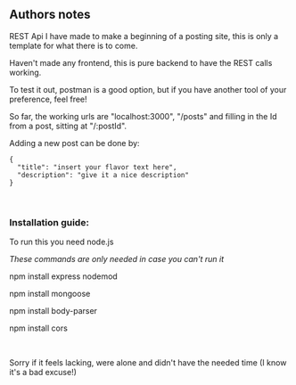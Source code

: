 ## Authors notes
REST Api I have made to make a beginning of a posting site, this is only a template for what there is to come.

Haven't made any frontend, this is pure backend to have the REST calls working.

To test it out, postman is a good option, but if you have another tool of your preference, feel free!

So far, the working urls are "localhost:3000", "/posts" and filling in the Id from a post, sitting at "/:postId".

Adding a new post can be done by:
```
{
  "title": "insert your flavor text here",
  "description": "give it a nice description"
}
```
<br>

### Installation guide:

To run this you need node.js

*These commands are only needed in case you can't run it*

npm install express nodemod

npm install mongoose

npm install body-parser

npm install cors

<br>

Sorry if it feels lacking, were alone and didn't have the needed time (I know it's a bad excuse!)
